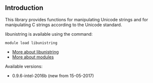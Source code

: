 ## Introduction
This library provides functions for manipulating Unicode strings and for manipulating C strings according to the Unicode standard. 

libunistring is available using the command:

```
module load libunistring
```

* [More about libunistring](http://www.gnu.org/software/libunistring/)
* [More about modules](Local:/systems/lisa/software/modules)

Available versions:

* 0.9.6-intel-2016b (new from 15-05-2017)
